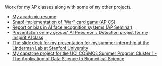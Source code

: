 
Work for my AP classes along with some of my other projects.

- [My academic resume](https://github.com/michaeltm365/Misc/blob/main/Real%20Links_%20MM%20Academic%20Resume%20Revised.docx.pdf)
- [Snap! implementation of "War" card game (AP CS)](https://snap.berkeley.edu/project?user=mm31985&project=AP%20Create%20Task)
- [Report on bias in AI face recognition systems (AP Seminar)](https://github.com/michaeltm365/AP/blob/main/Michael%20Murphy%20Real%20IRR%20(2).pdf)
- [Presentation on my groups' AI Pneumonia Detection project for my Inspirit AI class](https://github.com/michaeltm365/Misc/blob/main/Github%20Copy%20of%20Pneumonia%20Detection%20w_%20Ryan.pdf)
- [The slide deck for my presentation for my summer internship at the Linderman Lab at Stanford University](https://github.com/michaeltm365/Misc/blob/main/Linderman%20Lab%20Presentation%20Slides%20(1).pdf)
- [My capstone project for the UCI COSMOS Summer Program Cluster 1 - The Application of Data Science to Biomedical Science](https://github.com/michaeltm365/Misc/blob/main/Research%20Poster%20-%20COSMOS%20Capstone%20Project%20(3).pdf)
